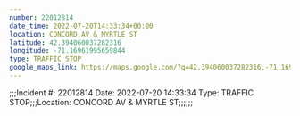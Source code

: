 ```yaml
---
number: 22012814
date_time: 2022-07-20T14:33:34+00:00
location: CONCORD AV & MYRTLE ST
latitude: 42.394060037282316
longitude: -71.16961995659844
type: TRAFFIC STOP
google_maps_link: https://maps.google.com/?q=42.394060037282316,-71.16961995659844
---
```


;;;Incident #: 22012814  Date: 2022-07-20 14:33:34   Type: TRAFFIC STOP;;;Location: CONCORD AV & MYRTLE ST;;;;;;
